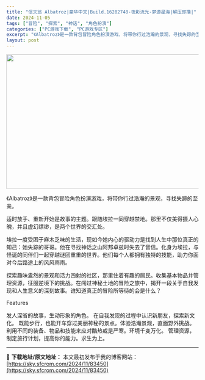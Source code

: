 ```yaml
---
title: "信天翁 Albatroz|豪华中文|Build.16282748-夜影流光-梦游星海|解压即撸|"
date: 2024-11-05
tags: ["冒险", "探索", "神话", "角色扮演"]
categories: ["PC游戏下载", "PC游戏专区"]
excerpt: "《Albatroz》是一款背包冒险角色扮演游戏，将带你行过浩瀚的景观，寻找失踪的至亲。 适时放手、重新开始是故事的主题。跟随埃拉一同穿越禁地。那里不仅美得摄人心魄，并且虚幻缥缈，是两个世界的交汇处。 埃拉一度受困于麻木乏味的生活，现如今她内心的驱动力是找到人生中那位真正的知己：她失踪的哥哥。他在寻找&hellip;"
layout: post
---
```


<img class="aligncenter size-full wp-image-83443" src="https://sky.sfcrom.com/wp-content/uploads/2024/11/202411051055051.webp" alt="" width="616" height="353" />

《Albatroz》是一款背包冒险角色扮演游戏，将带你行过浩瀚的景观，寻找失踪的至亲。

适时放手、重新开始是故事的主题。跟随埃拉一同穿越禁地。那里不仅美得摄人心魄，并且虚幻缥缈，是两个世界的交汇处。

埃拉一度受困于麻木乏味的生活，现如今她内心的驱动力是找到人生中那位真正的知己：她失踪的哥哥。他在寻找神话之山阿邦卓兹时失去了音信。化身为埃拉，与怪诞的同伴们一起穿越谜团重重的世界。他们每个人都拥有独特的技能，助力你面对今后路途上的风风雨雨。

探索趣味盎然的景观和活力四射的社区，那里住着有趣的居民。收集基本物品并管理资源，征服逆境下的挑战。在闯过神秘土地的冒险之旅中，揭开一段关于自我发现和人生意义的深刻故事。谁知道真正的冒险所等待的会是什么？

Features

发人深省的故事，生动形象的角色。
在自我发现的过程中认识新朋友，探索新文化。
既能步行，也能开车穿过美丽神秘的景点。体验浩瀚景观，直面野外挑战。
利用不同的装备、物品和技能来应对酷热或是严寒。环境千变万化。
管理资源，制定旅行计划，提高你的能力。求生为上。

---
📖 **下载地址/原文地址：** 本文最初发布于我的博客网站：[https://sky.sfcrom.com/2024/11/83450](https://sky.sfcrom.com/2024/11/83450)
